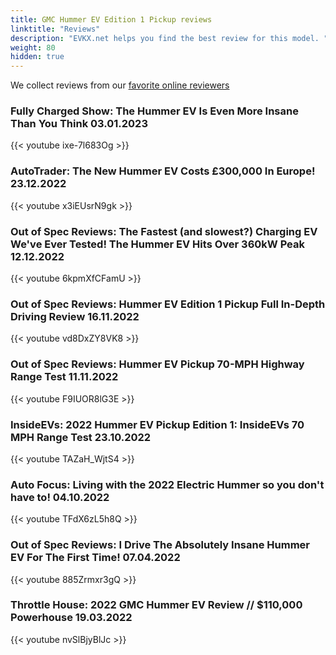 ```yaml
---
title: GMC Hummer EV Edition 1 Pickup reviews
linktitle: "Reviews"
description: "EVKX.net helps you find the best review for this model. "
weight: 80
hidden: true
---
```

<object type="image/svg+xml" data="../modelnavigation.svg"></object>
We collect reviews from our [favorite online reviewers](/guides/evreviewers/)

### Fully Charged Show: The Hummer EV Is Even More Insane Than You Think 03.01.2023

{{< youtube ixe-7l683Og >}}

### AutoTrader: The New Hummer EV Costs £300,000 In Europe! 23.12.2022

{{< youtube x3iEUsrN9gk >}}

### Out of Spec Reviews: The Fastest (and slowest?) Charging EV We've Ever Tested! The Hummer EV Hits Over 360kW Peak 12.12.2022

{{< youtube 6kpmXfCFamU >}}

### Out of Spec Reviews: Hummer EV Edition 1 Pickup Full In-Depth Driving Review 16.11.2022

{{< youtube vd8DxZY8VK8 >}}

### Out of Spec Reviews: Hummer EV Pickup 70-MPH Highway Range Test 11.11.2022

{{< youtube F9IUOR8lG3E >}}

### InsideEVs: 2022 Hummer EV Pickup Edition 1: InsideEVs 70 MPH Range Test 23.10.2022

{{< youtube TAZaH_WjtS4 >}}

### Auto Focus: Living with the 2022 Electric Hummer so you don't have to! 04.10.2022

{{< youtube TFdX6zL5h8Q >}}

### Out of Spec Reviews: I Drive The Absolutely Insane Hummer EV For The First Time! 07.04.2022

{{< youtube 885Zrmxr3gQ >}}

### Throttle House: 2022 GMC Hummer EV Review // $110,000 Powerhouse 19.03.2022

{{< youtube nvSlBjyBlJc >}}

